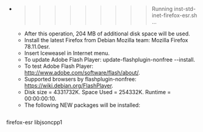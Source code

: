 * >>>>>>>>> Running inst-std-inet-firefox-esr.sh ...
  * After this operation, 204 MB of additional disk space will be used.
  * Install the latest Firefox from Debian Mozilla team: Mozilla Firefox 78.11.0esr.
  * Insert Iceweasel in Internet menu.
  * To update Adobe Flash Player: update-flashplugin-nonfree --install.
  * To test Adobe Flash Player: http://www.adobe.com/software/flash/about/.
  * Supported browsers by flashplugin-nonfree: https://wiki.debian.org/FlashPlayer.
  * Disk size = 4331732K. Space Used = 254332K. Runtime = 00:00:00:10.
  * The following NEW packages will be installed:
  ```bash
firefox-esr libjsoncpp1
  ```
